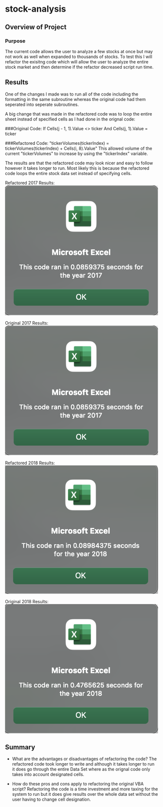 # stock-analysis

## Overview of Project

### Purpose
The current code allows the user to analyze a few stocks at once but may not work as well when expanded to thousands of stocks. To test this I will refactor the exisitng code which will allow the user to analyze the entire stock market and then determine if the refactor decreased script run time.

## Results
One of the changes I made was to run all of the code including the formatting in the same subroutine whereas the original code had them seperated into seperate subroutines. 

A big change that was made in the refactored code was to loop the entire sheet instead of specified cells as I had done in the orignal code: 

###Original Code: 
  If Cells(j - 1, 1).Value <> ticker And Cells(j, 1).Value = ticker 

###Refactored Code: 
"tickerVolumes(tickerIndex) = tickerVolumes(tickerIndex) + Cells(i, 8).Value" 
This allowed volume of the current "tickerVolumes" to increase by using the "tickerIndex" variable.

The results are that the refactored code may look nicer and easy to follow however it takes longer to run. Most likely this is because the refactored code loops the entire stock data set instead of specifying cells. 

Refactored 2017 Results:
![VBA_Challenge_2017.png](/Resources/VBA_Challenge_2017.png)

Original 2017 Results:
![VBA_Challenge_2017_Original.png](/Resources/VBA_Challenge_2017.png)

Refactored 2018 Results:
![VBA_Challenge_2018.png](/Resources/VBA_Challenge_2018.png)

Original 2018 Results: 
![VBA_Challenge_2018_Original.png](/Resources/VBA_Challenge_2018_Original.png)

## Summary

- What are the advantages or disadvantages of refactoring the code?
The refactored code took longer to write and although it takes longer to run it does go through the entire Data Set where as the orignal code only takes into account designated cells.

- How do these pros and cons apply to refactoring the original VBA script?
Refactoring the code is a time investment and more taxing for the system to run but it does give results over the whole data set without the user having to change cell designation. 
